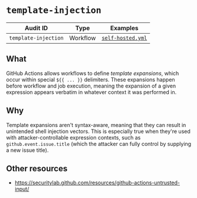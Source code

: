 # `template-injection`

| Audit ID | Type | Examples |
| -------- | ---- | -------- |
| `template-injection` | Workflow | [`self-hosted.yml`](https://github.com/woodruffw/gha-hazmat/blob/main/.github/workflows/template-injection.yml)

## What

GitHub Actions allows workflows to define *template expansions*, which
occur within special `${{ ... }}` delimiters. These expansions happen
before workflow and job execution, meaning the expansion
of a given expression appears verbatim in whatever context it was performed in.

## Why

Template expansions aren't syntax-aware, meaning that they can result in
unintended shell injection vectors. This is especially true when they're
used with attacker-controllable expression contexts, such as
`github.event.issue.title` (which the attacker can fully control by supplying
a new issue title).

## Other resources

* <https://securitylab.github.com/resources/github-actions-untrusted-input/>
